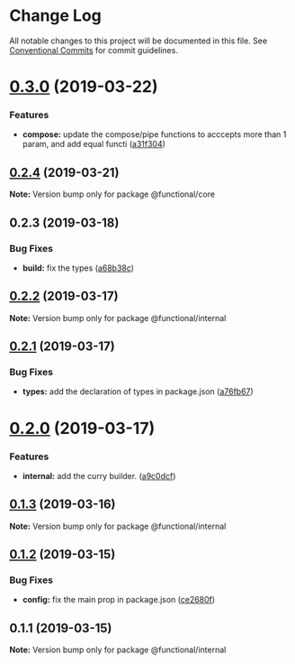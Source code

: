 # Change Log

All notable changes to this project will be documented in this file.
See [Conventional Commits](https://conventionalcommits.org) for commit guidelines.

# [0.3.0](https://github.com/Oscar170/-functional/compare/@functional/core@0.2.4...@functional/core@0.3.0) (2019-03-22)


### Features

* **compose:** update the compose/pipe functions to acccepts more than 1 param, and add equal functi ([a31f304](https://github.com/Oscar170/-functional/commit/a31f304))





## [0.2.4](https://github.com/Oscar170/-functional/compare/@functional/core@0.2.3...@functional/core@0.2.4) (2019-03-21)

**Note:** Version bump only for package @functional/core





## 0.2.3 (2019-03-18)


### Bug Fixes

* **build:** fix the types ([a68b38c](https://github.com/Oscar170/-functional/commit/a68b38c))





## [0.2.2](https://github.com/Oscar170/-functional/compare/@functional/internal@0.2.1...@functional/internal@0.2.2) (2019-03-17)

**Note:** Version bump only for package @functional/internal





## [0.2.1](https://github.com/Oscar170/-functional/compare/@functional/internal@0.2.0...@functional/internal@0.2.1) (2019-03-17)


### Bug Fixes

* **types:** add the declaration of types in package.json ([a76fb67](https://github.com/Oscar170/-functional/commit/a76fb67))





# [0.2.0](https://github.com/Oscar170/-functional/compare/@functional/internal@0.1.3...@functional/internal@0.2.0) (2019-03-17)


### Features

* **internal:** add the curry builder. ([a9c0dcf](https://github.com/Oscar170/-functional/commit/a9c0dcf))





## [0.1.3](https://github.com/Oscar170/-functional/compare/@functional/internal@0.1.2...@functional/internal@0.1.3) (2019-03-16)

**Note:** Version bump only for package @functional/internal





## [0.1.2](https://github.com/Oscar170/-functional/compare/@functional/internal@0.1.1...@functional/internal@0.1.2) (2019-03-15)


### Bug Fixes

* **config:** fix the main prop in package.json ([ce2680f](https://github.com/Oscar170/-functional/commit/ce2680f))





## 0.1.1 (2019-03-15)

**Note:** Version bump only for package @functional/internal
